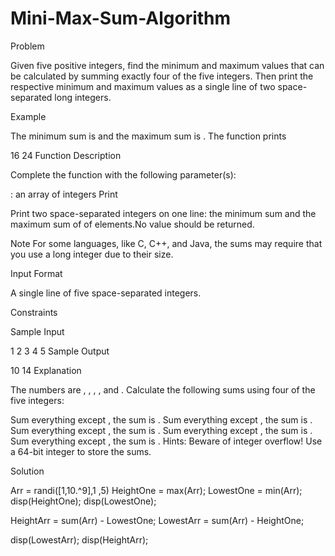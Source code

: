 # Mini-Max-Sum-Algorithm

Problem

Given five positive integers, find the minimum and maximum values that can be calculated by summing exactly four of the five integers. Then print the respective minimum and maximum values as a single line of two space-separated long integers.

Example

The minimum sum is  and the maximum sum is . The function prints

16 24
Function Description

Complete the  function with the following parameter(s):

: an array of  integers
Print

Print two space-separated integers on one line: the minimum sum and the maximum sum of  of  elements.No value should be returned.

Note For some languages, like C, C++, and Java, the sums may require that you use a long integer due to their size.

Input Format

A single line of five space-separated integers.

Constraints


Sample Input

1 2 3 4 5
Sample Output

10 14
Explanation

The numbers are , , , , and . Calculate the following sums using four of the five integers:

Sum everything except , the sum is .
Sum everything except , the sum is .
Sum everything except , the sum is .
Sum everything except , the sum is .
Sum everything except , the sum is .
Hints: Beware of integer overflow! Use a 64-bit integer to store the sums.

Solution

Arr = randi([1,10.^9],1 ,5)
HeightOne = max(Arr);
LowestOne = min(Arr);
disp(HeightOne);
disp(LowestOne);

HeightArr = sum(Arr) - LowestOne;
LowestArr = sum(Arr) - HeightOne;

disp(LowestArr);
disp(HeightArr);
